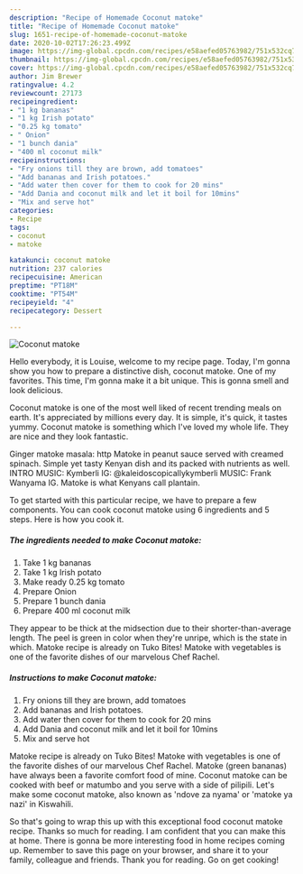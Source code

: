 ```yaml
---
description: "Recipe of Homemade Coconut matoke"
title: "Recipe of Homemade Coconut matoke"
slug: 1651-recipe-of-homemade-coconut-matoke
date: 2020-10-02T17:26:23.499Z
image: https://img-global.cpcdn.com/recipes/e58aefed05763982/751x532cq70/coconut-matoke-recipe-main-photo.jpg
thumbnail: https://img-global.cpcdn.com/recipes/e58aefed05763982/751x532cq70/coconut-matoke-recipe-main-photo.jpg
cover: https://img-global.cpcdn.com/recipes/e58aefed05763982/751x532cq70/coconut-matoke-recipe-main-photo.jpg
author: Jim Brewer
ratingvalue: 4.2
reviewcount: 27173
recipeingredient:
- "1 kg bananas"
- "1 kg Irish potato"
- "0.25 kg tomato"
- " Onion"
- "1 bunch dania"
- "400 ml coconut milk"
recipeinstructions:
- "Fry onions till they are brown, add tomatoes"
- "Add bananas and Irish potatoes."
- "Add water then cover for them to cook for 20 mins"
- "Add Dania and coconut milk and let it boil for 10mins"
- "Mix and serve hot"
categories:
- Recipe
tags:
- coconut
- matoke

katakunci: coconut matoke 
nutrition: 237 calories
recipecuisine: American
preptime: "PT18M"
cooktime: "PT54M"
recipeyield: "4"
recipecategory: Dessert

---
```



![Coconut matoke](https://img-global.cpcdn.com/recipes/e58aefed05763982/751x532cq70/coconut-matoke-recipe-main-photo.jpg)

Hello everybody, it is Louise, welcome to my recipe page. Today, I'm gonna show you how to prepare a distinctive dish, coconut matoke. One of my favorites. This time, I'm gonna make it a bit unique. This is gonna smell and look delicious.

Coconut matoke is one of the most well liked of recent trending meals on earth. It's appreciated by millions every day. It is simple, it's quick, it tastes yummy. Coconut matoke is something which I've loved my whole life. They are nice and they look fantastic.

Ginger matoke masala: http Matoke in peanut sauce served with creamed spinach. Simple yet tasty Kenyan dish and its packed with nutrients as well. INTRO MUSIC: Kymberli IG: @kaleidoscopicallykymberli MUSIC: Frank Wanyama IG. Matoke is what Kenyans call plantain.


To get started with this particular recipe, we have to prepare a few components. You can cook coconut matoke using 6 ingredients and 5 steps. Here is how you cook it.

<!--inarticleads1-->

##### The ingredients needed to make Coconut matoke:

1. Take 1 kg bananas
1. Take 1 kg Irish potato
1. Make ready 0.25 kg tomato
1. Prepare  Onion
1. Prepare 1 bunch dania
1. Prepare 400 ml coconut milk


They appear to be thick at the midsection due to their shorter-than-average length. The peel is green in color when they&#39;re unripe, which is the state in which. Matoke recipe is already on Tuko Bites! Matoke with vegetables is one of the favorite dishes of our marvelous Chef Rachel. 

<!--inarticleads2-->

##### Instructions to make Coconut matoke:

1. Fry onions till they are brown, add tomatoes
1. Add bananas and Irish potatoes.
1. Add water then cover for them to cook for 20 mins
1. Add Dania and coconut milk and let it boil for 10mins
1. Mix and serve hot


Matoke recipe is already on Tuko Bites! Matoke with vegetables is one of the favorite dishes of our marvelous Chef Rachel. Matoke (green bananas) have always been a favorite comfort food of mine. Coconut matoke can be cooked with beef or matumbo and you serve with a side of pilipili. Let&#39;s make some coconut matoke, also known as &#39;ndove za nyama&#39; or &#39;matoke ya nazi&#39; in Kiswahili. 

So that's going to wrap this up with this exceptional food coconut matoke recipe. Thanks so much for reading. I am confident that you can make this at home. There is gonna be more interesting food in home recipes coming up. Remember to save this page on your browser, and share it to your family, colleague and friends. Thank you for reading. Go on get cooking!
